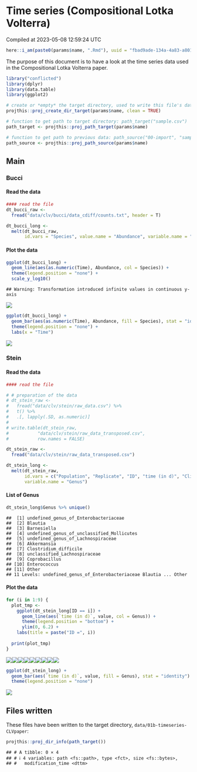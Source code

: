Time series (Compositional Lotka Volterra)
================
Compiled at 2023-05-08 12:59:24 UTC

``` r
here::i_am(paste0(params$name, ".Rmd"), uuid = "fbad9ade-134a-4a83-a801-9900003f3395")
```

The purpose of this document is to have a look at the time series data
used in the Compositional Lotka Volterra paper.

``` r
library("conflicted")
library(dplyr)
library(data.table)
library(ggplot2)
```

``` r
# create or *empty* the target directory, used to write this file's data: 
projthis::proj_create_dir_target(params$name, clean = TRUE)

# function to get path to target directory: path_target("sample.csv")
path_target <- projthis::proj_path_target(params$name)

# function to get path to previous data: path_source("00-import", "sample.csv")
path_source <- projthis::proj_path_source(params$name)
```

## Main

### Bucci

#### Read the data

``` r
#### read the file
dt_bucci_raw <- 
  fread("data/clv/bucci/data_cdiff/counts.txt", header = T)

dt_bucci_long <-
  melt(dt_bucci_raw,
       id.vars = "Species", value.name = "Abundance", variable.name = "Time")
```

#### Plot the data

``` r
ggplot(dt_bucci_long) +
  geom_line(aes(as.numeric(Time), Abundance, col = Species)) +
  theme(legend.position = "none") +
  scale_y_log10()
```

    ## Warning: Transformation introduced infinite values in continuous y-axis

![](01b-timeseries-CLVpaper_files/figure-gfm/unnamed-chunk-2-1.png)<!-- -->

``` r
ggplot(dt_bucci_long) +
  geom_bar(aes(as.numeric(Time), Abundance, fill = Species), stat = "identity") +
  theme(legend.position = "none") +
  labs(x = "Time")
```

![](01b-timeseries-CLVpaper_files/figure-gfm/unnamed-chunk-2-2.png)<!-- -->

### Stein

#### Read the data

``` r
#### read the file

# # preparation of the data
# dt_stein_raw <-
#   fread("data/clv/stein/raw_data.csv") %>%
#   t() %>%
#   .[, lapply(.SD, as.numeric)]
# 
# write.table(dt_stein_raw,
#           "data/clv/stein/raw_data_transposed.csv",
#           row.names = FALSE)

dt_stein_raw <- 
  fread("data/clv/stein/raw_data_transposed.csv")

dt_stein_long <-
  melt(dt_stein_raw,
       id.vars = c("Population", "Replicate", "ID", "time (in d)", "Clindamycin signal"), 
       variable.name = "Genus")
```

#### List of Genus

``` r
dt_stein_long$Genus %>% unique()
```

    ##  [1] undefined_genus_of_Enterobacteriaceae     
    ##  [2] Blautia                                   
    ##  [3] Barnesiella                               
    ##  [4] undefined_genus_of_unclassified_Mollicutes
    ##  [5] undefined_genus_of_Lachnospiraceae        
    ##  [6] Akkermansia                               
    ##  [7] Clostridium_difficile                     
    ##  [8] unclassified_Lachnospiraceae              
    ##  [9] Coprobacillus                             
    ## [10] Enterococcus                              
    ## [11] Other                                     
    ## 11 Levels: undefined_genus_of_Enterobacteriaceae Blautia ... Other

#### Plot the data

``` r
for (i in 1:9) {
  plot_tmp <-
    ggplot(dt_stein_long[ID == i]) +
      geom_line(aes(`time (in d)`, value, col = Genus)) +
      theme(legend.position = "bottom") +
      ylim(0, 6.2) +
    labs(title = paste("ID =", i))
  
  print(plot_tmp)
}
```

![](01b-timeseries-CLVpaper_files/figure-gfm/unnamed-chunk-5-1.png)<!-- -->![](01b-timeseries-CLVpaper_files/figure-gfm/unnamed-chunk-5-2.png)<!-- -->![](01b-timeseries-CLVpaper_files/figure-gfm/unnamed-chunk-5-3.png)<!-- -->![](01b-timeseries-CLVpaper_files/figure-gfm/unnamed-chunk-5-4.png)<!-- -->![](01b-timeseries-CLVpaper_files/figure-gfm/unnamed-chunk-5-5.png)<!-- -->![](01b-timeseries-CLVpaper_files/figure-gfm/unnamed-chunk-5-6.png)<!-- -->![](01b-timeseries-CLVpaper_files/figure-gfm/unnamed-chunk-5-7.png)<!-- -->![](01b-timeseries-CLVpaper_files/figure-gfm/unnamed-chunk-5-8.png)<!-- -->![](01b-timeseries-CLVpaper_files/figure-gfm/unnamed-chunk-5-9.png)<!-- -->

``` r
ggplot(dt_stein_long) +
  geom_bar(aes(`time (in d)`, value, fill = Genus), stat = "identity") +
  theme(legend.position = "none")
```

![](01b-timeseries-CLVpaper_files/figure-gfm/unnamed-chunk-5-10.png)<!-- -->

## Files written

These files have been written to the target directory,
`data/01b-timeseries-CLVpaper`:

``` r
projthis::proj_dir_info(path_target())
```

    ## # A tibble: 0 × 4
    ## # ℹ 4 variables: path <fs::path>, type <fct>, size <fs::bytes>,
    ## #   modification_time <dttm>
